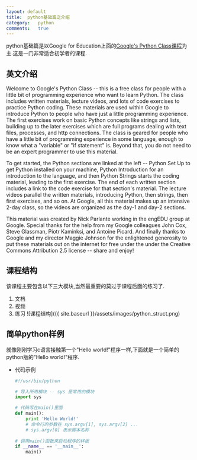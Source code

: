 ```yaml
---
layout:	default
title:	python基础篇之介绍
category:	python
comments:	true
---
```

python基础篇是以Google for Education上面的[Google's Python Class课程](https://developers.google.com/edu/python/?csw=1)为主.这是一门非常适合初学者的课程.



## 英文介绍
Welcome to Google's Python Class -- this is a free class for people with a little bit of programming experience who want to learn Python. The class includes written materials, lecture videos, and lots of code exercises to practice Python coding. These materials are used within Google to introduce Python to people who have just a little programming experience. The first exercises work on basic Python concepts like strings and lists, building up to the later exercises which are full programs dealing with text files, processes, and http connections. The class is geared for people who have a little bit of programming experience in some language, enough to know what a "variable" or "if statement" is. Beyond that, you do not need to be an expert programmer to use this material.


To get started, the Python sections are linked at the left -- Python Set Up to get Python installed on your machine, Python Introduction for an introduction to the language, and then Python Strings starts the coding material, leading to the first exercise. The end of each written section includes a link to the code exercise for that section's material. The lecture videos parallel the written materials, introducing Python, then strings, then first exercises, and so on. At Google, all this material makes up an intensive 2-day class, so the videos are organized as the day-1 and day-2 sections.


This material was created by Nick Parlante working in the engEDU group at Google. Special thanks for the help from my Google colleagues John Cox, Steve Glassman, Piotr Kaminksi, and Antoine Picard. And finally thanks to Google and my director Maggie Johnson for the enlightened generosity to put these materials out on the internet for free under the under the Creative Commons Attribution 2.5 license -- share and enjoy!


## 课程结构
该课程主要包含以下三大模块,当然最重要的莫过于课程后面的练习了. 

1. 文档
2. 视频
3. 练习
![课程结构]({{ site.baseurl }}/assets/images/python_struct.png)


## 简单python样例
就像刚刚学习c语言接触第一个"Hello world!"程序一样,下面就是一个简单的python版的"Hello world!"程序.

* 代码示例
	
	```python
	#!/usr/bin/python
	
	# 导入所用模块 -- sys 是常用的模块 
	import sys
	
	# 代码写在main()里面
	def main():
		print 'Hello World!'
		# 命令行的参数在 sys.argv[1], sys.argv[2] ...
		# sys.argv[0] 表示脚本名称
			
	# 调用main()函数来启动程序的样板
	if __name__ == '__main__':
		main()
	```

